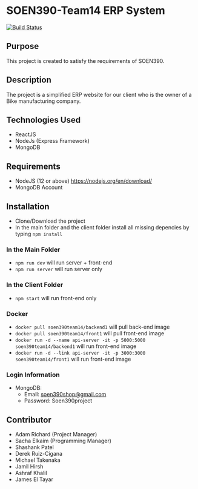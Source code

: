 # SOEN390-Team14 ERP System
[![Build Status](https://travis-ci.com/shash3/SOEN390-team14.svg?token=yqePnie6vvPik5z1MhQa&branch=master)](https://travis-ci.com/shash3/SOEN390-team14)

## Purpose
This project is created to satisfy the requirements of SOEN390.

## Description
The project is a simplified ERP website for our client who is the owner of a Bike manufacturing company.

## Technologies Used
* ReactJS
* NodeJs (Express Framework)
* MongoDB

## Requirements
* NodeJS (12 or above) https://nodejs.org/en/download/
* MongoDB Account

## Installation
* Clone/Download the project
* In the main folder and the client folder install all missing depencies by typing `npm install` 

### In the Main Folder
* `npm run dev` will run server + front-end
* `npm run server` will run server only

### In the Client Folder
* `npm start` will run front-end only

### Docker
* `docker pull soen390team14/backend1` will pull back-end image
* `docker pull soen390team14/front1` will pull front-end image
* `docker run -d --name api-server -it -p 5000:5000 soen390team14/backend1` will run front-end image
* `docker run -d --link api-server -it -p 3000:3000 soen390team14/front1` will run front-end image

### Login Information
- MongoDB:
  - Email: soen390shop@gmail.com
  - Password: Soen390project

## Contributor
* Adam Richard (Project Manager)
* Sacha Elkaim (Programming Manager)
* Shashank Patel
* Derek Ruiz-Cigana
* Michael Takenaka 
* Jamil	Hirsh	
* Ashraf Khalil	
* James	El Tayar
